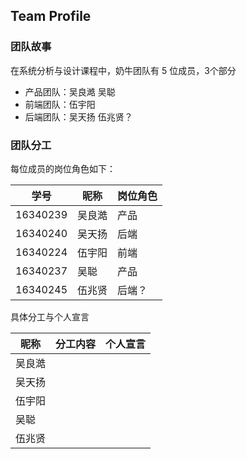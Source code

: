 ## Team Profile

### 团队故事

在系统分析与设计课程中，奶牛团队有 5 位成员，3个部分

* 产品团队：吴良澔 吴聪
* 前端团队：伍宇阳
* 后端团队：吴天扬 伍兆贤？

### 团队分工

每位成员的岗位角色如下：

| 学号 |昵称  |岗位角色  |
| --- | --- | --- |
| 16340239 |吴良澔  | 产品 |
| 16340240 | 吴天扬 | 后端 |
| 16340224 |伍宇阳  |  前端|
| 16340237 |吴聪  | 产品 |
| 16340245 |伍兆贤 | 后端？ |

具体分工与个人宣言

| 昵称   | 分工内容 | 个人宣言 |
| ------ | -------- | -------- |
| 吴良澔 |          |          |
| 吴天扬 |          |          |
| 伍宇阳 |          |          |
| 吴聪   |          |          |
| 伍兆贤 |          |          |

